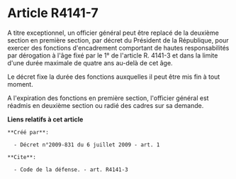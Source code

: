 # Article R4141-7

A titre exceptionnel, un officier général peut être replacé de la deuxième section en première section, par décret du
Président de la République, pour exercer des fonctions d'encadrement comportant de hautes responsabilités par dérogation à
l'âge fixé par le 1° de l'article R. 4141-3 et dans la limite d'une durée maximale de quatre ans au-delà de cet âge. 

Le décret fixe la durée des fonctions auxquelles il peut être mis fin à tout moment.

A l'expiration des fonctions en première section, l'officier général est réadmis en deuxième section ou radié des cadres sur
sa demande.

**Liens relatifs à cet article**

	**Créé par**:

	  - Décret n°2009-831 du 6 juillet 2009 - art. 1

	**Cite**:

	  - Code de la défense. - art. R4141-3
